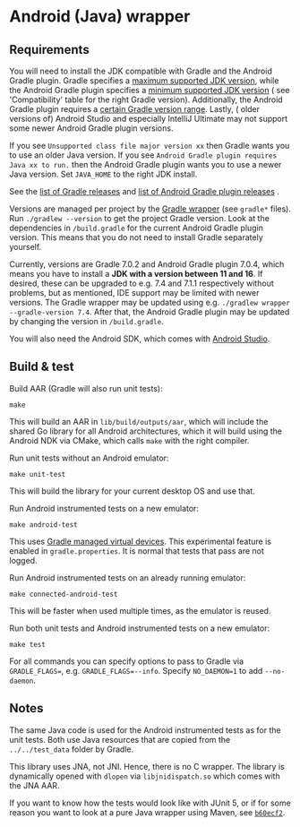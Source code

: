 # Android (Java) wrapper

## Requirements

You will need to install the JDK compatible with Gradle and the Android Gradle plugin. Gradle specifies
a [maximum supported JDK version](https://docs.gradle.org/current/userguide/compatibility.html), while the Android
Gradle plugin specifies a [minimum supported JDK version](https://developer.android.com/studio/releases/gradle-plugin) (
see 'Compatibility' table for the right Gradle version). Additionally, the Android Gradle plugin requires
a [certain Gradle version range](https://developer.android.com/studio/releases/gradle-plugin#updating-gradle). Lastly, (
older versions of) Android Studio and especially IntelliJ Ultimate may not support some newer Android Gradle plugin
versions.

If you see `Unsupported class file major version xx` then Gradle wants you to use an older Java version. If you
see `Android Gradle plugin requires Java xx to run.` then the Android Gradle plugin wants you to use a newer Java
version. Set `JAVA_HOME` to the right JDK install.

See the [list of Gradle releases](https://github.com/gradle/gradle/releases)
and [list of Android Gradle plugin releases](https://maven.google.com/web/?q=com.android.tools.build#com.android.tools.build:gradle)
.

Versions are managed per project by
the [Gradle wrapper](https://docs.gradle.org/current/userguide/gradle_wrapper.html) (see `gradle*` files).
Run `./gradlew --version` to get the project Gradle version. Look at the dependencies in `/build.gradle` for the current
Android Gradle plugin version. This means that you do not need to install Gradle separately yourself.

Currently, versions are Gradle 7.0.2 and Android Gradle plugin 7.0.4, which means you have to install a **JDK with a
version between 11 and 16**. If desired, these can be upgraded to e.g. 7.4 and 7.1.1 respectively without problems, but
as mentioned, IDE support may be limited with newer versions. The Gradle wrapper may be updated using
e.g. `./gradlew wrapper --gradle-version 7.4`. After that, the Android Gradle plugin may be updated by changing the
version in `/build.gradle`.

You will also need the Android SDK, which comes with [Android Studio](https://developer.android.com/studio/).

## Build & test

Build AAR (Gradle will also run unit tests):

```shell
make
```

This will build an AAR in `lib/build/outputs/aar`, which will include the shared Go library for all Android
architectures, which it will build using the Android NDK via CMake, which calls `make` with the right compiler.

Run unit tests without an Android emulator:

```shell
make unit-test
```

This will build the library for your current desktop OS and use that.

Run Android instrumented tests on a new emulator:

```shell
make android-test
```

This uses [Gradle managed virtual devices](https://developer.android.com/studio/preview/features#gmd). This experimental
feature is enabled in `gradle.properties`. It is normal that tests that pass are not logged.

Run Android instrumented tests on an already running emulator:

```shell
make connected-android-test
```

This will be faster when used multiple times, as the emulator is reused.

Run both unit tests and Android instrumented tests on a new emulator:

```shell
make test
```

For all commands you can specify options to pass to Gradle via `GRADLE_FLAGS=`, e.g. `GRADLE_FLAGS=--info`.
Specify `NO_DAEMON=1` to add `--no-daemon`.

## Notes

The same Java code is used for the Android instrumented tests as for the unit tests. Both use Java resources that are
copied from the `../../test_data` folder by Gradle.

This library uses JNA, not JNI. Hence, there is no C wrapper. The library is dynamically opened with `dlopen`
via `libjnidispatch.so` which comes with the JNA AAR.

If you want to know how the tests would look like with JUnit 5, or if for some reason you want to look at a pure Java
wrapper using Maven,
see [`b60ecf2`](https://github.com/stevenwdv/eduvpn-common/tree/b60ecf2fe5ddfe506e02093286b3931873187e91/wrappers/java).
